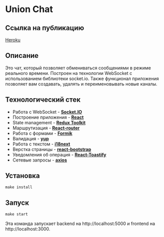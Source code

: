 # Union Chat

## Ссылка на публикацию

[Heroku](https://chat-that-connects.herokuapp.com/)

## Описание

Это чат, который позволяет обмениваться сообщениями в режиме реального времени. Построен на технологии WebSocket  с использованием библиотеки socket.io. Также функционал приложения позволяет вам создавать, удалять и переименовывать новые каналы.

## Технологический стек
- Работа с WebSocket - **[Socket.IO](https://socket.io/)**
- Построение приложения - **[React](https://reactjs.org/)**
- State management - **[Redux Toolkit](https://redux-toolkit.js.org/)**
- Маршрутизация - **[React-router](https://reactrouter.com/en/v6.3.0)**
- Работа с формами - **[Formik](https://formik.org/)**
- Валидация - **[yup](https://github.com/jquense/yup)** 
- Работа с текстом - **[i18next](https://www.i18next.com)**
- Верстка страницы - **[react-bootstrap](https://react-bootstrap.github.io/)**
- Уведомления об операция - **[React-Toastify](https://github.com/fkhadra/react-toastify#readme)**
- Сетевые запросы - **[axios](https://github.com/axios/axios)**

## Установка

```
make install
```

## Запуск

```
make start
```
Эта команда запускает backend на http://localhost:5000 и frontend на http://localhost:3000.
